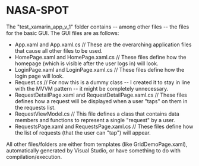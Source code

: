 # NASA-SPOT

The "test_xamarin_app_v_1" folder contains -- among other files -- the files for the basic GUI. The GUI files are as follows:  

- App.xaml and App.xaml.cs // These are the overarching application files that cause all other files to be used.  
- HomePage.xaml and HomePage.xaml.cs // These files define how the homepage (which is visible after the user logs in) will look.  
- LoginPage.xaml and LoginPage.xaml.cs // These files define how the login page will look.  
- Request.cs // For now this is a dummy class -- I created it to stay in line with the MVVM pattern -- it might be completely unnecessary. 
- RequestDetailPage.xaml and RequestDetailPage.xaml.cs // These files defines how a request will be displayed when a user "taps" on them in the requests list.  
- RequestViewModel.cs // This file defines a class that contains data members and functions to represent a single "request" by a user.  
- RequestsPage.xaml and RequestsPage.xaml.cs // These files define how the list of requests (that the user can "tap") will appear.  

All other files/folders are either from templates (like GridDemoPage.xaml), automatically generated by Visual Studio, or have something to do with compilation/execution.
